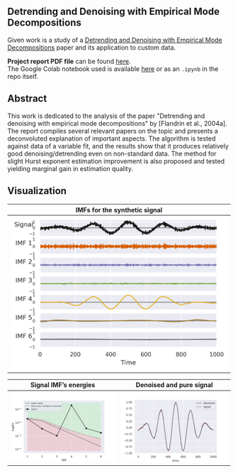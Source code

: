 Detrending and Denoising with Empirical Mode Decompositions
---
Given work is a study of a [Detrending and Denoising with Empirical Mode Decompositions](http://perso.ens-lyon.fr/patrick.flandrin/EUSIPCO04_PFPGGR.pdf) paper and its application to custom data.

**Project report PDF file** can be found [here](docs/EMD_Denoising_report.pdf).  
The Google Colab notebook used is available [here](https://colab.research.google.com/drive/1Nsv7k2cvYNKL_9_ZjdrhQw2IE3Nmo8tb?usp=sharing) or as an `.ipynb` in the repo itself.  

## Abstract
This work is dedicated to the analysis of the paper "Detrending and denoising with empirical mode decompositions" by [Flandrin et al., 2004a]. The report compiles several relevant papers on the topic and presents a deconvoluted explanation of important aspects. The algorithm is tested against data of a variable fit, and the results show that it produces relatively good denoising/detrending even on non-standard data. The method for slight Hurst exponent estimation improvement is also proposed and tested yielding marginal gain in estimation quality.

## Visualization
IMFs for the synthetic signal |
:-------------------------:|
![](docs/images/sample_emd.png) |

Signal IMF’s energies | Denoised and pure signal
:-------------------------:|:-------------------------:
![](docs/images/sample_log_E.png) | ![](docs/images/sample_denoised.png)  